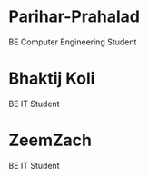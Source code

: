 # Parihar-Prahalad
BE Computer Engineering Student
# Bhaktij Koli
BE IT Student
# ZeemZach
BE IT Student
